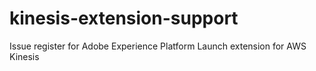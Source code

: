 # kinesis-extension-support
Issue register for Adobe Experience Platform Launch extension for AWS Kinesis
